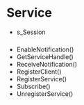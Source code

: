 # Service

- s_Session
###
- EnableNotification()
- GetServiceHandle()
- ReceiveNotification()
- RegisterClient()
- RegisterService()
- Subscribe()
- UnregisterService()